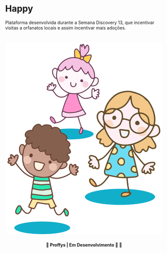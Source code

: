 # Happy
Plataforma desenvolvida durante a Semana Discovery 13, que incentivar visitas a orfanatos locais e assim incentivar mais adoções.

<h1 align="center">
    <img src="https://github.com/fanuelcouto99/happy-nlw3/blob/main/public/assets/bg.svg" width="600">
</h1>

<h4 align="center"> 
	🚧  Proffys | Em Desenvolvimento 🚀 🚧
</h4>